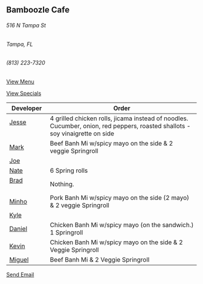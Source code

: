 ## Bamboozle Cafe
###### 516 N Tampa St
###### Tampa, FL
###### (813) 223-7320

[View Menu](http://bamboozlecafe.com/bamboozle-cafe-lunch-menu/)

[View Specials](http://bamboozlecafe.com/bamboozle-cafe-lunch-specials/)

Developer     | Order
--------------|---------------------
[Jesse](https://github.com/jessecurry)              | 4 grilled chicken rolls, jicama instead of noodles. Cucumber, onion, red peppers, roasted shallots - soy vinaigrette on side
[Mark](http://github.com/mark-smithtb)              | Beef Banh Mi w/spicy mayo on the side & 2 veggie Springroll
[Joe](https://github.com/Montchat)                  | 
[Nate](https://github.com/thunemn)                  | 6 Spring rolls
[Brad](https://github.com/bself)                    | Nothing.
[Minho](https://github.com/minhochoi)               | Pork Banh Mi w/spicy mayo on the side (2 mayo) & 2 veggie Springroll
[Kyle](https://github.com/kjswartz)                 | 
[Daniel](https://github.come/dtartaglia)            | Chicken Banh Mi w/spicy mayo (on the sandwich.) 1 Springroll
[Kevin]()                                           | Chicken Banh Mi w/spicy mayo on the side & 2 Veggie Springroll
[Miguel](https://github.com/MiguelBrito1086)        | Beef Banh Mi & 2 Veggie Springroll

<a href="mailto:info@bamboozlecafe.com?cc=bamboozlecafe@gmail.com&subject=11:30am%20Haneke%20Design%20Developer Lunch&body=https%3A%2F%2Fgithub.com%2Fhanekedesign%2Fdeveloper-lunch%2Fblob%2Fmaster%2Fbamboozle.md">Send Email</a>
